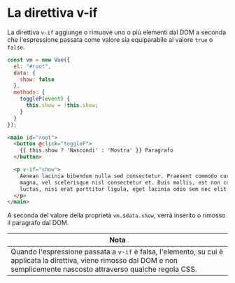 # La direttiva v-if

La direttiva `v-if` aggiunge o rimuove uno o più elementi dal DOM a seconda che l'espressione passata come valore sia equiparabile al valore `true` o `false`.

```javascript
const vm = new Vue({
  el: "#root",
  data: {
    show: false
  },
  methods: {
    toggleP(event) {
      this.show = !this.show;
    }
  }
});
```

```html
<main id="root">
  <button @click="toggleP">
    {{ this.show ? 'Nascondi' : 'Mostra' }} Paragrafo
  </button>

  <p v-if="show">
    Aenean lacinia bibendum nulla sed consectetur. Praesent commodo cursus
    magna, vel scelerisque nisl consectetur et. Duis mollis, est non commodo
    luctus, nisi erat porttitor ligula, eget lacinia odio sem nec elit.
  </p>
</main>
```

A seconda del valore della proprietà `vm.$data.show`, verrà inserito o rimosso il paragrafo dal DOM.

|Nota|
|---|
|Quando l'espressione passata a `v-if` è falsa, l'elemento, su cui è applicata la direttiva, viene rimosso dal DOM e non semplicemente nascosto attraverso qualche regola CSS.|

